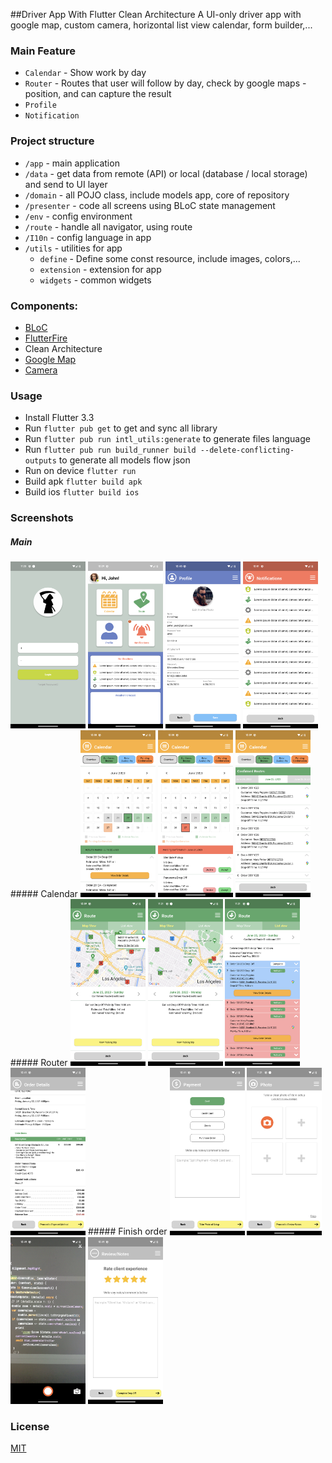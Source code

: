##Driver App With Flutter Clean Architecture
A UI-only driver app with google map, custom camera, horizontal list view calendar, form builder,...
### Main Feature
* `Calendar` - Show work by day
* `Router` - Routes that user will follow by day, check by google maps - position, and can capture the result
* `Profile`
* `Notification`
### Project structure
* `/app` - main application
* `/data` - get data from remote (API) or local (database / local storage) and send to UI layer
* `/domain` - all POJO class, include models app, core of repository
* `/presenter` - code all screens using BLoC state management
* `/env` - config environment
* `/route` - handle all navigator, using route
* `/I10n` - config language in app
* `/utils` - utilities for app
    * `define` - Define some const resource, include images, colors,...
    * `extension` - extension for app
    * `widgets` - common widgets
### Components:
* [BLoC](https://pub.dev/packages/bloc)
* [FlutterFire](https://firebase.flutter.dev/)
* Clean Architecture
* [Google Map](https://pub.dev/packages/google_maps_flutter)
* [Camera](https://pub.dev/packages/camera)
### Usage
* Install Flutter 3.3 
* Run `flutter pub get` to get and sync all library
* Run `flutter pub run intl_utils:generate` to generate files language 
* Run `flutter pub run build_runner build --delete-conflicting-outputs` to generate all models flow json
* Run on device `flutter run`
* Build apk `flutter build apk`
* Build ios `flutter build ios`
### Screenshots
##### Main
<img src="./screenshot/login.png" alt="drawing" width="120"/>
<img src="./screenshot/home.png" alt="drawing" width="120"/>
<img src="./screenshot/profile.png" alt="drawing" width="120"/>
<img src="./screenshot/notification.png" alt="drawing" width="120"/>
##### Calendar
<img src="./screenshot/calendar.png" alt="drawing" width="120"/>
<img src="./screenshot/calendar_pending.png" alt="drawing" width="120"/>
<img src="./screenshot/confirm_route.png" alt="drawing" width="120"/>
##### Router
<img src="./screenshot/maps.png" alt="drawing" width="120"/>
<img src="./screenshot/google_map_2.png" alt="drawing" width="120"/>
<img src="./screenshot/route_list.png" alt="drawing" width="120"/>
<img src="./screenshot/order_detail.png" alt="drawing" width="120"/>
##### Finish order
<img src="./screenshot/payment.png" alt="drawing" width="120"/>
<img src="./screenshot/capture.png" alt="drawing" width="120"/>
<img src="./screenshot/camera.png" alt="drawing" width="120"/>
<img src="./screenshot/rate.png" alt="drawing" width="120"/>


### License
[MIT](https://choosealicense.com/licenses/mit/)